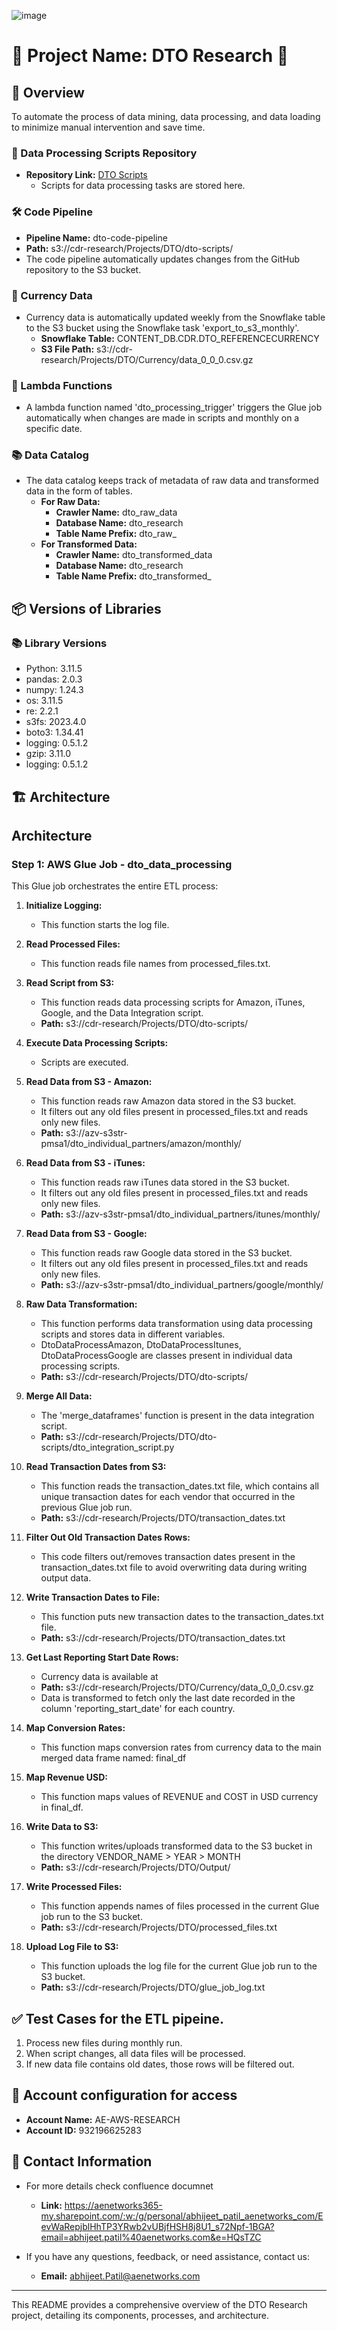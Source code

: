 ![image](https://github.com/AbhijeetPatil161097/abhijeetpatil/assets/157622300/bac4a27c-a92f-4eef-9eec-778baefda3d9)


# 🌟 Project Name: DTO Research 🌟

## 🚀 Overview
To automate the process of data mining, data processing, and data loading to minimize manual intervention and save time.

### 📁 Data Processing Scripts Repository
- **Repository Link:** [DTO Scripts](https://github.com/AbhijeetPatil161097/abhijeetpatil/tree/2abca9634315402e4a7bbdf0287bb3077194920a/dto-scripts)
  - Scripts for data processing tasks are stored here.

### 🛠️ Code Pipeline
- **Pipeline Name:** dto-code-pipeline
- **Path:** s3://cdr-research/Projects/DTO/dto-scripts/
- The code pipeline automatically updates changes from the GitHub repository to the S3 bucket.

### 💱 Currency Data
- Currency data is automatically updated weekly from the Snowflake table to the S3 bucket using the Snowflake task 'export_to_s3_monthly'.
  - **Snowflake Table:** CONTENT_DB.CDR.DTO_REFERENCECURRENCY
  - **S3 File Path:** s3://cdr-research/Projects/DTO/Currency/data_0_0_0.csv.gz

### 🔔 Lambda Functions
- A lambda function named 'dto_processing_trigger' triggers the Glue job automatically when changes are made in scripts and monthly on a specific date.

### 📚 Data Catalog
- The data catalog keeps track of metadata of raw data and transformed data in the form of tables.
  - **For Raw Data:**
    - **Crawler Name:** dto_raw_data
    - **Database Name:** dto_research
    - **Table Name Prefix:** dto_raw_
  - **For Transformed Data:**
    - **Crawler Name:** dto_transformed_data
    - **Database Name:** dto_research
    - **Table Name Prefix:** dto_transformed_

## 📦 Versions of Libraries
### 📚 Library Versions
- Python: 3.11.5
- pandas: 2.0.3
- numpy: 1.24.3
- os: 3.11.5
- re: 2.2.1
- s3fs: 2023.4.0
- boto3: 1.34.41
- logging: 0.5.1.2
- gzip: 3.11.0
- logging: 0.5.1.2

## 🏗️ Architecture
## Architecture

### Step 1: AWS Glue Job - dto_data_processing

This Glue job orchestrates the entire ETL process:

1. **Initialize Logging:**
   - This function starts the log file.

2. **Read Processed Files:**
   - This function reads file names from processed_files.txt.

3. **Read Script from S3:**
   - This function reads data processing scripts for Amazon, iTunes, Google, and the Data Integration script.
   - **Path:** s3://cdr-research/Projects/DTO/dto-scripts/

4. **Execute Data Processing Scripts:**
   - Scripts are executed.

5. **Read Data from S3 - Amazon:**
   - This function reads raw Amazon data stored in the S3 bucket.
   - It filters out any old files present in processed_files.txt and reads only new files.
   - **Path:** s3://azv-s3str-pmsa1/dto_individual_partners/amazon/monthly/

6. **Read Data from S3 - iTunes:**
   - This function reads raw iTunes data stored in the S3 bucket.
   - It filters out any old files present in processed_files.txt and reads only new files.
   - **Path:** s3://azv-s3str-pmsa1/dto_individual_partners/itunes/monthly/

7. **Read Data from S3 - Google:**
   - This function reads raw Google data stored in the S3 bucket.
   - It filters out any old files present in processed_files.txt and reads only new files.
   - **Path:** s3://azv-s3str-pmsa1/dto_individual_partners/google/monthly/

8. **Raw Data Transformation:**
   - This function performs data transformation using data processing scripts and stores data in different variables.
   - DtoDataProcessAmazon, DtoDataProcessItunes, DtoDataProcessGoogle are classes present in individual data processing scripts.
   - **Path:** s3://cdr-research/Projects/DTO/dto-scripts/

9. **Merge All Data:**
   - The 'merge_dataframes' function is present in the data integration script.
   - **Path:** s3://cdr-research/Projects/DTO/dto-scripts/dto_integration_script.py

10. **Read Transaction Dates from S3:**
    - This function reads the transaction_dates.txt file, which contains all unique transaction dates for each vendor that occurred in the previous Glue job run.
    - **Path:** s3://cdr-research/Projects/DTO/transaction_dates.txt

11. **Filter Out Old Transaction Dates Rows:**
    - This code filters out/removes transaction dates present in the transaction_dates.txt file to avoid overwriting data during writing output data.

12. **Write Transaction Dates to File:**
    - This function puts new transaction dates to the transaction_dates.txt file.
    - **Path:** s3://cdr-research/Projects/DTO/transaction_dates.txt

13. **Get Last Reporting Start Date Rows:**
    - Currency data is available at
    - **Path:** s3://cdr-research/Projects/DTO/Currency/data_0_0_0.csv.gz
    - Data is transformed to fetch only the last date recorded in the column 'reporting_start_date' for each country.

14. **Map Conversion Rates:**
    - This function maps conversion rates from currency data to the main merged data frame named: final_df

15. **Map Revenue USD:**
    - This function maps values of REVENUE and COST in USD currency in final_df.

16. **Write Data to S3:**
    - This function writes/uploads transformed data to the S3 bucket in the directory VENDOR_NAME > YEAR > MONTH
    - **Path:** s3://cdr-research/Projects/DTO/Output/

17. **Write Processed Files:**
    - This function appends names of files processed in the current Glue job run to the S3 bucket.
    - **Path:** s3://cdr-research/Projects/DTO/processed_files.txt

18. **Upload Log File to S3:**
    - This function uploads the log file for the current Glue job run to the S3 bucket.
    - **Path:** s3://cdr-research/Projects/DTO/glue_job_log.txt
   

## ✅ Test Cases for the ETL pipeine.
1. Process new files during monthly run.
2. When script changes, all data files will be processed.
3. If new data file contains old dates, those rows will be filtered out.

## 🏫 Account configuration for access
- **Account Name:** AE-AWS-RESEARCH
- **Account ID:** 932196625283


## 📧 Contact Information
- For more details check confluence documnet
  - **Link:** https://aenetworks365-my.sharepoint.com/:w:/g/personal/abhijeet_patil_aenetworks_com/EevWaRepjblHhTP3YRwb2vUBjfHSH8j8U1_s72Npf-1BGA?email=abhijeet.patil%40aenetworks.com&e=HQsTZC

- If you have any questions, feedback, or need assistance, contact us:

  - **Email:** [abhijeet.Patil@aenetworks.com](mailto:Abhijeet.Patil@aenetworks.com)


---

This README provides a comprehensive overview of the DTO Research project, detailing its components, processes, and architecture.
